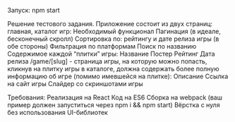 Запуск: npm start

Решение тестового задания.
Приложение состоит из двух страниц: главная, каталог игр:
  Необходимый функционал
    Пагинация (в идеале, бесконечный скролл)
    Сортировка по: рейтингу и дате релиза игры (в обе стороны)
    Фильтрация по платформам
    Поиск по названию
    Содержимое каждой “плитки” игры:
      Название
      Постер
      Рейтинг
      Дата релиза
/game/[slug] - страница игры, на которую можно попасть, кликнув на плитку игры в каталоге, должна содержать более полную информацию об игре (помимо имевшейся на плитке):
  Описание
  Ссылка на сайт игры
  Слайдер со скриншотами игры

Требования:
Реализация на React
Код на ES6
Сборка на webpack (ваш пример должен запуститься через npm i && npm start)
Вёрстка с нуля без использования UI-библиотек
